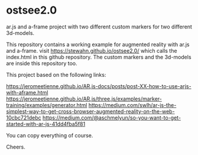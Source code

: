 # ostsee2.0
ar.js and a-frame project with two different custom markers for two different 3d-models.

This repository contains a working example for augmented reality with ar.js and a-frame. visit https://stewahn.github.io/ostsee2.0/ which calls the index.html in this github repository. The custom markers and the 3d-models are inside this repository too.

This project based on the following links:

https://jeromeetienne.github.io/AR.js-docs/posts/post-XX-how-to-use-arjs-with-aframe.html
https://jeromeetienne.github.io/AR.js/three.js/examples/marker-training/examples/generator.html
https://medium.com/swlh/ar-js-the-simplest-way-to-get-cross-browser-augmented-reality-on-the-web-10cbc721debc
https://medium.com/@aschmelyun/so-you-want-to-get-started-with-ar-js-41dd4fba5f81

You can copy everything of course.

Cheers.
